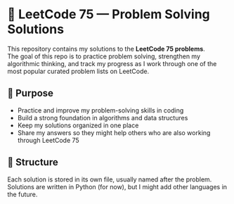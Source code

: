 # 🧩 LeetCode 75 — Problem Solving Solutions

This repository contains my solutions to the **LeetCode 75 problems**.  
The goal of this repo is to practice problem solving, strengthen my algorithmic thinking, and track my progress as I work through one of the most popular curated problem lists on LeetCode.

## 🧠 Purpose

- Practice and improve my problem-solving skills in coding
- Build a strong foundation in algorithms and data structures
- Keep my solutions organized in one place
- Share my answers so they might help others who are also working through LeetCode 75

## 📂 Structure

Each solution is stored in its own file, usually named after the problem.  
Solutions are written in Python (for now), but I might add other languages in the future.
